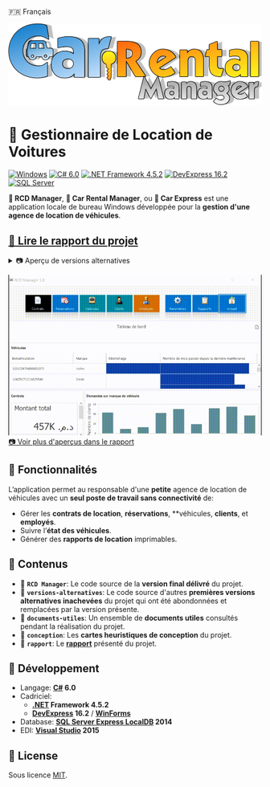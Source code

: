 🇫🇷 Français

![Logo](./images/car_rental_manager_logo.png?raw=true)

# 🚙 Gestionnaire de Location de Voitures

[![Windows](https://img.shields.io/badge/Windows-blue?logo=windows)](https://github.com/topics/windows)
[![C# 6.0](https://img.shields.io/badge/C%23-6.0-blue?logo=c-sharp)](https://github.com/topics/csharp)
[![.NET Framework 4.5.2](https://img.shields.io/badge/.NET%20Framework-4.5.2-blue?logo=dot-net)](https://github.com/topics/dotnet)
[![DevExpress 16.2](https://img.shields.io/badge/DevExpress-16.2-blue?logo=devexpress)](https://github.com/topics/devexpress)
[![SQL Server](https://img.shields.io/badge/SQL%20Server-2014-blue?logo=sqlserver&logoColor=white)](https://github.com/topics/sqlserver)

**🚙 RCD Manager**, **🚗 Car Rental Manager**, ou **🚃 Car Express** est une application locale de bureau Windows développée pour la **gestion d'une agence de location de véhicules**.

## [📖 Lire le rapport du projet](./Rapport.md)

<details>
  <summary>📷 Aperçu de versions alternatives</summary>

  ![Capture d'écran](./images/car_rental_manager_login.gif?raw=true "Première version inachevée")
  ![Capture d'écran](./images/car_rental_manager.gif?raw=true "Première version inachevée")
</details>

![Capture d'écran](./images/rcd_manager.gif?raw=true "Version final délivrée") <br />
[📷 Voir plus d'aperçus dans le rapport](./Rapport.md#7-maquettes-décran)

## 🎇 Fonctionnalités
L’application permet au responsable d'une **petite** agence de location de véhicules avec un **seul poste de travail sans connectivité** de:
- Gérer les **contrats de location**, **réservations**, **véhicules, **clients**, et **employés**.
- Suivre l’**état des véhicules**.
- Générer des **rapports de location** imprimables.

## :open_file_folder: Contenus
- 📁 **`RCD Manager`**: Le code source de la **version final délivré** du projet.
- 📁 **`versions-alternatives`**: Le code source d'autres **premières versions alternatives inachevées** du projet qui ont été abondonnées et remplacées par la version présente.
- 📁 **`documents-utiles`**: Un ensemble de **documents utiles** consultés pendant la réalisation du projet.
- 📁 **`conception`**: Les **cartes heuristiques de conception** du projet.
- 📁 **`rapport`**: Le [**rapport**](./rapport.md) présenté du projet.

## :rocket: Développement
- Langage: **[C#](https://github.com/dotnet/csharplang) 6.0**
- Cadriciel:
  - **[.NET](https://github.com/dotnet) Framework 4.5.2**
  - **[DevExpress](https://github.com/devexpress) 16.2** / **[WinForms](https://www.devexpress.com/products/net/controls/winforms)**
- Database: **[SQL Server Express LocalDB](https://docs.microsoft.com/en-us/sql/database-engine/configure-windows/sql-server-express-localdb) 2014**
- EDI: **[Visual Studio](https://github.com/microsoft) 2015**

## :page_facing_up: License
Sous licence [MIT](./LICENSE).
